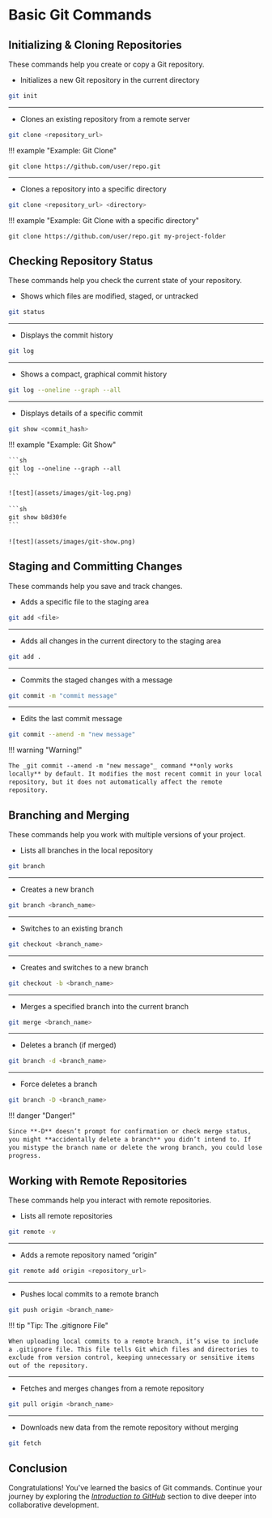 # Basic Git Commands

## Initializing & Cloning Repositories

These commands help you create or copy a Git repository.

- Initializes a new Git repository in the current directory

```sh
git init
```

---

- Clones an existing repository from a remote server

```sh
git clone <repository_url>
```

!!! example "Example: Git Clone"

    git clone https://github.com/user/repo.git

---

- Clones a repository into a specific directory

```sh
git clone <repository_url> <directory>
```

!!! example "Example: Git Clone with a specific directory"

    git clone https://github.com/user/repo.git my-project-folder

## Checking Repository Status

These commands help you check the current state of your repository.

- Shows which files are modified, staged, or untracked

```sh
git status
```

---

- Displays the commit history

```sh
git log
```

---

- Shows a compact, graphical commit history

```sh
git log --oneline --graph --all
```

---

- Displays details of a specific commit

```sh
git show <commit_hash>
```

!!! example "Example: Git Show"

    ```sh
    git log --oneline --graph --all
    ```

    ![test](assets/images/git-log.png)

    ```sh
    git show b8d30fe
    ```

    ![test](assets/images/git-show.png)

## Staging and Committing Changes

These commands help you save and track changes.

- Adds a specific file to the staging area

```sh
git add <file>
```

---

- Adds all changes in the current directory to the staging area

```sh
git add .
```

---

- Commits the staged changes with a message

```sh
git commit -m "commit message"
```

---

- Edits the last commit message

```sh
git commit --amend -m "new message"
```

!!! warning "Warning!"

    The _git commit --amend -m "new message"_ command **only works locally** by default. It modifies the most recent commit in your local repository, but it does not automatically affect the remote repository.

## Branching and Merging

These commands help you work with multiple versions of your project.

- Lists all branches in the local repository

```sh
git branch
```

---

- Creates a new branch

```sh
git branch <branch_name>
```

---

- Switches to an existing branch

```sh
git checkout <branch_name>
```

---

- Creates and switches to a new branch

```sh
git checkout -b <branch_name>
```

---

- Merges a specified branch into the current branch

```sh
git merge <branch_name>
```

---

- Deletes a branch (if merged)

```sh
git branch -d <branch_name>
```

---

- Force deletes a branch

```sh
git branch -D <branch_name>
```

!!! danger "Danger!"

    Since **-D** doesn’t prompt for confirmation or check merge status, you might **accidentally delete a branch** you didn’t intend to. If you mistype the branch name or delete the wrong branch, you could lose progress.

## Working with Remote Repositories

These commands help you interact with remote repositories.

- Lists all remote repositories

```sh
git remote -v
```

---

- Adds a remote repository named “origin”

```sh
git remote add origin <repository_url>
```

---

- Pushes local commits to a remote branch

```sh
git push origin <branch_name>
```

!!! tip "Tip: The .gitignore File"

    When uploading local commits to a remote branch, it’s wise to include a .gitignore file. This file tells Git which files and directories to exclude from version control, keeping unnecessary or sensitive items out of the repository.

---

- Fetches and merges changes from a remote repository

```sh
git pull origin <branch_name>
```

---

- Downloads new data from the remote repository without merging

```sh
git fetch
```

## Conclusion

Congratulations! You've learned the basics of Git commands. Continue your journey by exploring the [_Introduction to GitHub_](set-4-intro-github.md) section to dive deeper into collaborative development.
